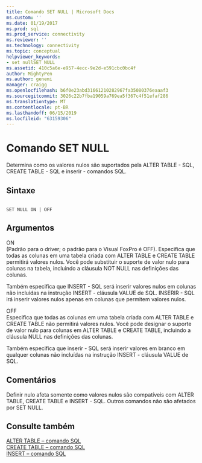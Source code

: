 ```yaml
---
title: Comando SET NULL | Microsoft Docs
ms.custom: ''
ms.date: 01/19/2017
ms.prod: sql
ms.prod_service: connectivity
ms.reviewer: ''
ms.technology: connectivity
ms.topic: conceptual
helpviewer_keywords:
- set nullSET NULL
ms.assetid: 410c5a6e-e957-4ecc-9e2d-e591cbc0bc4f
author: MightyPen
ms.author: genemi
manager: craigg
ms.openlocfilehash: b6f0e23abd31661210282967fa35080376eaaaf3
ms.sourcegitcommit: 3026c22b7fba19059a769ea5f367c4f51efaf286
ms.translationtype: MT
ms.contentlocale: pt-BR
ms.lasthandoff: 06/15/2019
ms.locfileid: "63159306"
---
```

# <a name="set-null-command"></a>Comando SET NULL
Determina como os valores nulos são suportados pela ALTER TABLE - SQL, CREATE TABLE - SQL e inserir - comandos SQL.  
  
## <a name="syntax"></a>Sintaxe  
  
```  
  
SET NULL ON | OFF  
```  
  
## <a name="arguments"></a>Argumentos  
 ON  
 (Padrão para o driver; o padrão para o Visual FoxPro é OFF). Especifica que todas as colunas em uma tabela criada com ALTER TABLE e CREATE TABLE permitirá valores nulos. Você pode substituir o suporte de valor nulo para colunas na tabela, incluindo a cláusula NOT NULL nas definições das colunas.  
  
 Também especifica que INSERT - SQL será inserir valores nulos em colunas não incluídas na instrução INSERT - cláusula VALUE de SQL. INSERIR - SQL irá inserir valores nulos apenas em colunas que permitem valores nulos.  
  
 OFF  
 Especifica que todas as colunas em uma tabela criada com ALTER TABLE e CREATE TABLE não permitirá valores nulos. Você pode designar o suporte de valor nulo para colunas em ALTER TABLE e CREATE TABLE, incluindo a cláusula NULL nas definições das colunas.  
  
 Também especifica que inserir - SQL será inserir valores em branco em qualquer colunas não incluídas na instrução INSERT - cláusula VALUE de SQL.  
  
## <a name="remarks"></a>Comentários  
 Definir nulo afeta somente como valores nulos são compatíveis com ALTER TABLE, CREATE TABLE e INSERT - SQL. Outros comandos não são afetados por SET NULL.  
  
## <a name="see-also"></a>Consulte também  
 [ALTER TABLE – comando SQL](../../odbc/microsoft/alter-table-sql-command.md)   
 [CREATE TABLE – comando SQL](../../odbc/microsoft/create-table-sql-command.md)   
 [INSERT – comando SQL](../../odbc/microsoft/insert-sql-command.md)
